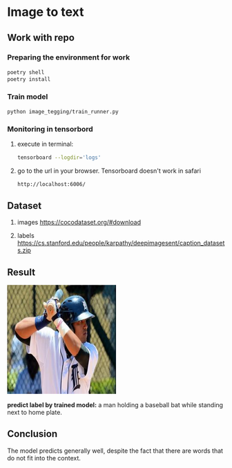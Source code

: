 # Image to text

## Work with repo

### Preparing the environment for work
    
    poetry shell
    poetry install
    
   
### Train model
    python image_tegging/train_runner.py
    

### Monitoring in tensorbord

1. execute in terminal:
    ```bash
    tensorboard --logdir='logs'
    ```
2. go to the url in your browser. Tensorboard doesn't work in safari 
    ```
    http://localhost:6006/
    ```
## Dataset
1. images 
https://cocodataset.org/#download

2. labels
https://cs.stanford.edu/people/karpathy/deepimagesent/caption_datasets.zip

## Result  
<img src="images/COCO_train2014_000000223373.jpg" width="50%" />

**predict label by trained model:** a man holding a baseball bat while standing next to home plate.

## Conclusion 

The model predicts generally well, despite the fact that there are words that do not fit into the context.


